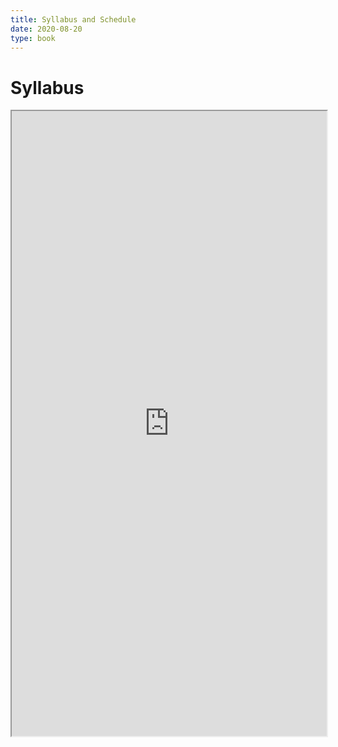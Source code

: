 ```yaml
---
title: Syllabus and Schedule
date: 2020-08-20
type: book
---
```


# Syllabus

<iframe src="https://github.com/hamedyaghoobian/hamedyaghoobian.github.io/blob/dd140c209671b81539b6266883f9f0efccce859e/content/courses/fall21/cs355/files/Yaghoobian_Computer_Networks_F21.pdff&embedded=true" width="100%" height="1000px"></iframe>

